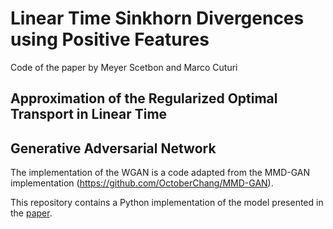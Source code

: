 # Linear Time Sinkhorn Divergences using Positive Features
Code of the paper by Meyer Scetbon and Marco Cuturi

## Approximation of the Regularized Optimal Transport in Linear Time



## Generative Adversarial Network
The implementation of the WGAN is a code adapted from the MMD-GAN implementation (https://github.com/OctoberChang/MMD-GAN).



This repository contains a Python implementation of the model presented in the [paper](https://arxiv.org/pdf/2006.07057.pdf).
